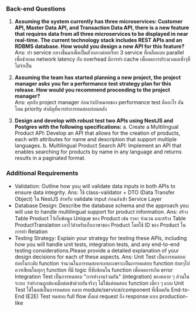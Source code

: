 ### Back-end Questions

  

1. **Assuming the system currently has three microservices: Customer API, Master Data API, and Transaction Data API, there is a new feature that requires data from all three microservices to be displayed in near real-time. The current technology stack includes REST APIs and an RDBMS database. How would you design a new API for this feature?** <br>
Ans: ทำ service กลางขึ้นมาเพื่อเป็นตัวกลางค่อยเรียก 3 service ที่เหลือแบบ parallel เพื่อช่วยลด network latency กับ overhead มีการทำ cache เพื่อลดการประมวลผลซ้ำๆที่ไม่จำเป็น

2. **Assuming the team has started planning a new project, the project manager asks you for a performance test strategy plan for this release. How would you recommend proceeding to the project manager?** <br>
Ans: คุยกับ project manager ก่อนว่าเป้าหมายของ performance test คืออะไร อันไหน priority สำคัญที่ควรทำการทดสอบก่อนหลัง

3. **Design and develop with robust test two APIs using NestJS and Postgres with the following specifications:**
a. Create a Multilingual Product API: Develop an API that allows for the
creation of products, each with attributes for name and description that
support multiple languages.
b. Multilingual Product Search API: Implement an API that enables searching
for products by name in any language and returns results in a paginated
format.

### Additional Requirements
- Validation: Outline how you will validate data inputs in both APIs to ensure data integrity.
Ans: ใช้ class-validator + DTO (Data Transfer Object) ใน NestJS สำหรับ validate input ก่อนส่งเข้า Service Layer
- Database Design: Describe the database schema and the approach you will use to handle multilingual support for product information.
Ans: สร้าง Table Product ไว้เก็บข้อมูล Unique ของ Product เช่น ราคา จำนวน และสร้าง Table ProductTranslation เอาไว้สำหรับเก็บภาษาของ Product โดยใช้ ID ของ Product ในการทำ Relation
- Testing Strategy: Explain your strategy for testing these APIs, including how you will handle unit tests, integration tests, and any end-to-end testing considerations.Please provide a detailed explanation of your design decisions for each of these aspects.
Ans: Unit Test เป็นการทดสอบย่อยในระดับ function จำนวนในการทดสอบจะเยอะเพราะเป็นการทดสอบ function ย่อยๆไป ควรเขียนในทุกๆ function ที่มี logic ที่ซับซ้อนใน function เพื่อลดการเกิด error
     Integration Test เป็นการทดสอบ "การทำงานร่วมกัน" (integration) ของหลาย ๆ ส่วนในระบบ ว่าทำงานถูกต้องเมื่อต่อเข้าด้วยกันจริงๆ ไม่ใช่แค่ทดสอบ function เดี่ยว ๆ แบบ Unit Test ใช้ในแต่เป็นการทดสอบ หลาย module/service/component ที่เชื่อมกัน End-to-End (E2E) Test ทดสอบ full flow ตั้งแต่ request ถึง response แบบ production-like 
